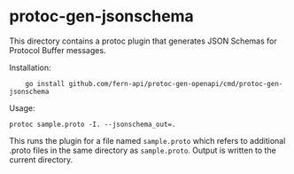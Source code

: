 # protoc-gen-jsonschema

This directory contains a protoc plugin that generates
JSON Schemas for Protocol Buffer messages.

Installation:

        go install github.com/fern-api/protoc-gen-openapi/cmd/protoc-gen-jsonschema
  
  
Usage:

	protoc sample.proto -I. --jsonschema_out=.

This runs the plugin for a file named `sample.proto` which 
refers to additional .proto files in the same directory as
`sample.proto`. Output is written to the current directory.

